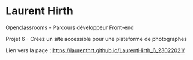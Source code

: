 # Laurent Hirth

Openclassrooms - Parcours développeur Front-end

Projet 6 - Créez un site accessible pour une plateforme de photographes

Lien vers la page : https://laurenthrt.github.io/LaurentHirth_6_23022021/
